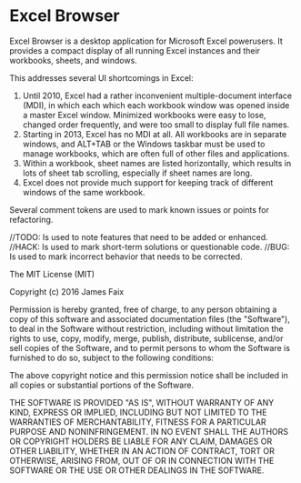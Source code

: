 # Excel Browser

Excel Browser is a desktop application for Microsoft Excel powerusers.  It provides a compact display of all running Excel instances and their workbooks, sheets, and windows.  

This addresses several UI shortcomings in Excel:
 1. Until 2010, Excel had a rather inconvenient multiple-document interface (MDI), in which each which each workbook window was opened inside a master Excel window.  Minimized workbooks were easy to lose, changed order frequently, and were too small to display full file names.
 2. Starting in 2013, Excel has no MDI at all.  All workbooks are in separate windows, and ALT+TAB or the Windows taskbar must be used to manage workbooks, which are often full of other files and applications.
 3. Within a workbook, sheet names are listed horizontally, which results in lots of sheet tab scrolling, especially if sheet names are long.
 4. Excel does not provide much support for keeping track of different windows of the same workbook. 


Several comment tokens are used to mark known issues or points for refactoring.

//TODO: Is used to note features that need to be added or enhanced.
//HACK: Is used to mark short-term solutions or questionable code.
//BUG: Is used to mark incorrect behavior that needs to be corrected.



The MIT License (MIT)

Copyright (c) 2016 James Faix

Permission is hereby granted, free of charge, to any person obtaining a copy of this software and associated documentation files (the "Software"), to deal in the Software without restriction, including without limitation the rights to use, copy, modify, merge, publish, distribute, sublicense, and/or sell copies of the Software, and to permit persons to whom the Software is furnished to do so, subject to the following conditions:

The above copyright notice and this permission notice shall be included in all copies or substantial portions of the Software.

THE SOFTWARE IS PROVIDED "AS IS", WITHOUT WARRANTY OF ANY KIND, EXPRESS OR IMPLIED, INCLUDING BUT NOT LIMITED TO THE WARRANTIES OF MERCHANTABILITY, FITNESS FOR A PARTICULAR PURPOSE AND NONINFRINGEMENT. IN NO EVENT SHALL THE AUTHORS OR COPYRIGHT HOLDERS BE LIABLE FOR ANY CLAIM, DAMAGES OR OTHER LIABILITY, WHETHER IN AN ACTION OF CONTRACT, TORT OR OTHERWISE, ARISING FROM, OUT OF OR IN CONNECTION WITH THE SOFTWARE OR THE USE OR OTHER DEALINGS IN THE SOFTWARE.